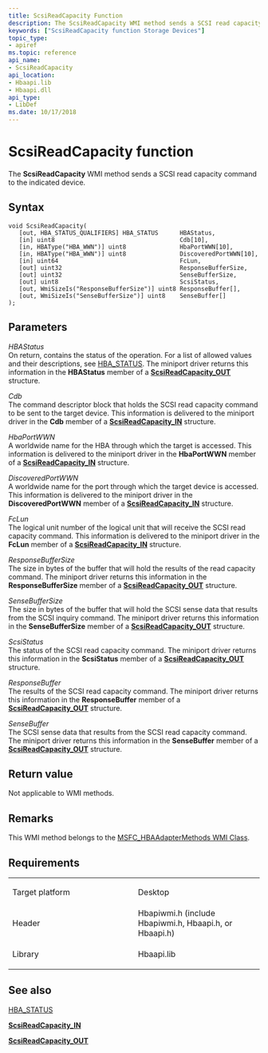 ```yaml
---
title: ScsiReadCapacity Function
description: The ScsiReadCapacity WMI method sends a SCSI read capacity command to the indicated device.
keywords: ["ScsiReadCapacity function Storage Devices"]
topic_type:
- apiref
ms.topic: reference
api_name:
- ScsiReadCapacity
api_location:
- Hbaapi.lib
- Hbaapi.dll
api_type:
- LibDef
ms.date: 10/17/2018
---
```


# ScsiReadCapacity function


The **ScsiReadCapacity** WMI method sends a SCSI read capacity command to the indicated device.

## Syntax

```ManagedCPlusPlus
void ScsiReadCapacity(
   [out, HBA_STATUS_QUALIFIERS] HBA_STATUS      HBAStatus,
   [in] uint8                                   Cdb[10],
   [in, HBAType("HBA_WWN")] uint8               HbaPortWWN[10],
   [in, HBAType("HBA_WWN")] uint8               DiscoveredPortWWN[10],
   [in] uint64                                  FcLun,
   [out] uint32                                 ResponseBufferSize,
   [out] uint32                                 SenseBufferSize,
   [out] uint8                                  ScsiStatus,
   [out, WmiSizeIs("ResponseBufferSize")] uint8 ResponseBuffer[],
   [out, WmiSizeIs("SenseBufferSize")] uint8    SenseBuffer[]
);
```

## Parameters

*HBAStatus*   
On return, contains the status of the operation. For a list of allowed values and their descriptions, see [HBA\_STATUS](hba-status.md). The miniport driver returns this information in the **HBAStatus** member of a [**ScsiReadCapacity\_OUT**](/windows-hardware/drivers/ddi/hbapiwmi/ns-hbapiwmi-_scsireadcapacity_out) structure.

*Cdb*   
The command descriptor block that holds the SCSI read capacity command to be sent to the target device. This information is delivered to the miniport driver in the **Cdb** member of a [**ScsiReadCapacity\_IN**](/windows-hardware/drivers/ddi/hbapiwmi/ns-hbapiwmi-_scsireadcapacity_in) structure.

*HbaPortWWN*   
A worldwide name for the HBA through which the target is accessed. This information is delivered to the miniport driver in the **HbaPortWWN** member of a [**ScsiReadCapacity\_IN**](/windows-hardware/drivers/ddi/hbapiwmi/ns-hbapiwmi-_scsireadcapacity_in) structure.

*DiscoveredPortWWN*   
A worldwide name for the port through which the target device is accessed. This information is delivered to the miniport driver in the **DiscoveredPortWWN** member of a [**ScsiReadCapacity\_IN**](/windows-hardware/drivers/ddi/hbapiwmi/ns-hbapiwmi-_scsireadcapacity_in) structure.

*FcLun*   
The logical unit number of the logical unit that will receive the SCSI read capacity command. This information is delivered to the miniport driver in the **FcLun** member of a [**ScsiReadCapacity\_IN**](/windows-hardware/drivers/ddi/hbapiwmi/ns-hbapiwmi-_scsireadcapacity_in) structure.

*ResponseBufferSize*   
The size in bytes of the buffer that will hold the results of the read capacity command. The miniport driver returns this information in the **ResponseBufferSize** member of a [**ScsiReadCapacity\_OUT**](/windows-hardware/drivers/ddi/hbapiwmi/ns-hbapiwmi-_scsireadcapacity_out) structure.

*SenseBufferSize*   
The size in bytes of the buffer that will hold the SCSI sense data that results from the SCSI inquiry command. The miniport driver returns this information in the **SenseBufferSize** member of a [**ScsiReadCapacity\_OUT**](/windows-hardware/drivers/ddi/hbapiwmi/ns-hbapiwmi-_scsireadcapacity_out) structure.

*ScsiStatus*   
The status of the SCSI read capacity command. The miniport driver returns this information in the **ScsiStatus** member of a [**ScsiReadCapacity\_OUT**](/windows-hardware/drivers/ddi/hbapiwmi/ns-hbapiwmi-_scsireadcapacity_out) structure.

*ResponseBuffer*   
The results of the SCSI read capacity command. The miniport driver returns this information in the **ResponseBuffer** member of a [**ScsiReadCapacity\_OUT**](/windows-hardware/drivers/ddi/hbapiwmi/ns-hbapiwmi-_scsireadcapacity_out) structure.

*SenseBuffer*   
The SCSI sense data that results from the SCSI read capacity command. The miniport driver returns this information in the **SenseBuffer** member of a [**ScsiReadCapacity\_OUT**](/windows-hardware/drivers/ddi/hbapiwmi/ns-hbapiwmi-_scsireadcapacity_out) structure.

## Return value

Not applicable to WMI methods.

## Remarks

This WMI method belongs to the [MSFC\_HBAAdapterMethods WMI Class](msfc-hbaadaptermethods-wmi-class.md).

## Requirements

<table>
<colgroup>
<col width="50%" />
<col width="50%" />
</colgroup>
<tbody>
<tr class="odd">
<td align="left"><p>Target platform</p></td>
<td align="left">Desktop</td>
</tr>
<tr class="even">
<td align="left"><p>Header</p></td>
<td align="left">Hbapiwmi.h (include Hbapiwmi.h, Hbaapi.h, or Hbaapi.h)</td>
</tr>
<tr class="odd">
<td align="left"><p>Library</p></td>
<td align="left">Hbaapi.lib</td>
</tr>
</tbody>
</table>

## <span id="see_also"></span>See also


[HBA\_STATUS](hba-status.md)

[**ScsiReadCapacity\_IN**](/windows-hardware/drivers/ddi/hbapiwmi/ns-hbapiwmi-_scsireadcapacity_in)

[**ScsiReadCapacity\_OUT**](/windows-hardware/drivers/ddi/hbapiwmi/ns-hbapiwmi-_scsireadcapacity_out)

 

